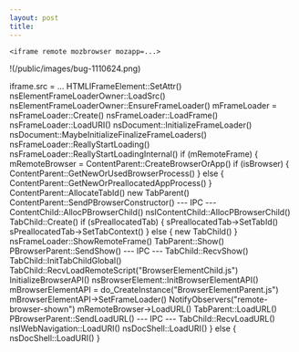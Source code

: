 ```yaml
---
layout: post
title: 
---
```


`<iframe remote mozbrowser mozapp=...>`

!(/public/images/bug-1110624.png)

iframe.src = ...
  HTMLIFrameElement::SetAttr()
    nsElementFrameLoaderOwner::LoadSrc()
      nsElementFrameLoaderOwner::EnsureFrameLoader()
        mFrameLoader = nsFrameLoader::Create()
      nsFrameLoader::LoadFrame()
        nsFrameLoader::LoadURI()
          nsDocument::InitializeFrameLoader()
            nsDocument::MaybeInitializeFinalizeFrameLoaders()
              nsFrameLoader::ReallyStartLoading()
                nsFrameLoader::ReallyStartLoadingInternal()
                  if (mRemoteFrame) {
                    mRemoteBrowser = ContentParent::CreateBrowserOrApp()
                      if (isBrowser) {
                        ContentParent::GetNewOrUsedBrowserProcess()
                      } else {
                        ContentParent::GetNewOrPreallocatedAppProcess()
                      }
                      ContentParent::AllocateTabId()
                      new TabParent()
                      ContentParent::SendPBrowserConstructor()
                      --- IPC ---
                      ContentChild::AllocPBrowserChild()
                        nsIContentChild::AllocPBrowserChild()
                          TabChild::Create()
                            if (sPreallocatedTab) {
                              sPreallocatedTab->SetTabId()
                              sPreallocatedTab->SetTabContext()
                            } else {
                              new TabChild()
                            }
                    nsFrameLoader::ShowRemoteFrame()
                      TabParent::Show()
                        PBrowserParent::SendShow()
                        --- IPC ---
                        TabChild::RecvShow()
                          TabChild::InitTabChildGlobal()
                            TabChild::RecvLoadRemoteScript("BrowserElementChild.js")
                      InitializeBrowserAPI()
                        nsBrowserElement::InitBrowserElementAPI()
                          mBrowserElementAPI = do_CreateInstance("BrowserElementParent.js")
                          mBrowserElementAPI->SetFrameLoader()
                      NotifyObservers("remote-browser-shown")
                    mRemoteBrowser->LoadURL()
                      TabParent::LoadURL()
                        PBrowserParent::SendLoadURL()
                        --- IPC ---
                        TabChild::RecvLoadURL()
                          nsIWebNavigation::LoadURI()
                            nsDocShell::LoadURI()
                  } else {
                    nsDocShell::LoadURI()
                  }